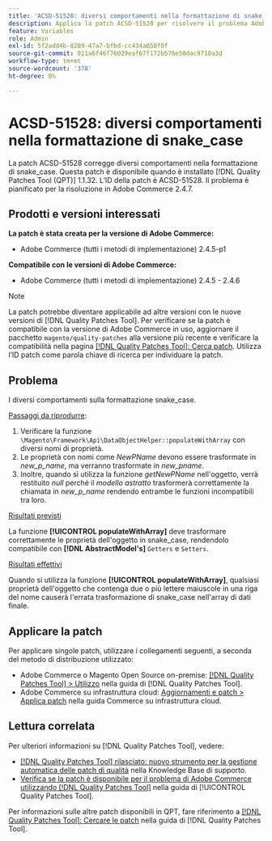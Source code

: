 ```yaml
---
title: 'ACSD-51528: diversi comportamenti nella formattazione di snake_case'
description: Applica la patch ACSD-51528 per risolvere il problema Adobe Commerce, in presenza di comportamenti diversi nella formattazione di snake_case.
feature: Variables
role: Admin
exl-id: 5f2add4b-8209-47a7-bfbd-cc434a050f0f
source-git-commit: 011a6f46f76029eaf67f172b576e58dac9710a3d
workflow-type: tm+mt
source-wordcount: '378'
ht-degree: 0%

---
```


# ACSD-51528: diversi comportamenti nella formattazione di snake_case

La patch ACSD-51528 corregge diversi comportamenti nella formattazione di snake_case. Questa patch è disponibile quando è installato [!DNL Quality Patches Tool (QPT)] 1.1.32. L’ID della patch è ACSD-51528. Il problema è pianificato per la risoluzione in Adobe Commerce 2.4.7.

## Prodotti e versioni interessati

**La patch è stata creata per la versione di Adobe Commerce:**

* Adobe Commerce (tutti i metodi di implementazione) 2.4.5-p1

**Compatibile con le versioni di Adobe Commerce:**

* Adobe Commerce (tutti i metodi di implementazione) 2.4.5 - 2.4.6

>[!NOTE]
>
>La patch potrebbe diventare applicabile ad altre versioni con le nuove versioni di [!DNL Quality Patches Tool]. Per verificare se la patch è compatibile con la versione di Adobe Commerce in uso, aggiornare il pacchetto `magento/quality-patches` alla versione più recente e verificare la compatibilità nella pagina [[!DNL Quality Patches Tool]: Cerca patch](https://experienceleague.adobe.com/tools/commerce-quality-patches/index.html). Utilizza l’ID patch come parola chiave di ricerca per individuare la patch.

## Problema

I diversi comportamenti sulla formattazione snake_case.

<u>Passaggi da riprodurre</u>:

1. Verificare la funzione `\Magento\Framework\Api\DataObjectHelper::populateWithArray` con diversi nomi di proprietà.
1. Le proprietà con nomi come *NewPName* devono essere trasformate in *new_p_name*, ma verranno trasformate in *new_pname*.
1. Inoltre, quando si utilizza la funzione *getNewPName* nell&#39;oggetto, verrà restituito *null* perché il *modello astratto* trasformerà correttamente la chiamata in *new_p_name* rendendo entrambe le funzioni incompatibili tra loro.

<u>Risultati previsti</u>

La funzione **[!UICONTROL populateWithArray]** deve trasformare correttamente le proprietà dell&#39;oggetto in snake_case, rendendolo compatibile con **[!DNL AbstractModel's]** `Getters` e `Setters`.

<u>Risultati effettivi</u>

Quando si utilizza la funzione **[!UICONTROL populateWithArray]**, qualsiasi proprietà dell&#39;oggetto che contenga due o più lettere maiuscole in una riga del nome causerà l&#39;errata trasformazione di snake_case nell&#39;array di dati finale.

## Applicare la patch

Per applicare singole patch, utilizzare i collegamenti seguenti, a seconda del metodo di distribuzione utilizzato:

* Adobe Commerce o Magento Open Source on-premise: [[!DNL Quality Patches Tool] > Utilizzo](/help/tools/quality-patches-tool/usage.md) nella guida di [!DNL Quality Patches Tool].
* Adobe Commerce su infrastruttura cloud: [Aggiornamenti e patch > Applica patch](https://experienceleague.adobe.com/docs/commerce-cloud-service/user-guide/develop/upgrade/apply-patches.html) nella guida Commerce su infrastruttura cloud.

## Lettura correlata

Per ulteriori informazioni su [!DNL Quality Patches Tool], vedere:

* [[!DNL Quality Patches Tool] rilasciato: nuovo strumento per la gestione automatica delle patch di qualità](https://experienceleague.adobe.com/en/docs/commerce-operations/tools/quality-patches-tool/quality-patches-tool-to-self-serve-quality-patches) nella Knowledge Base di supporto.
* [Verifica se la patch è disponibile per il problema di Adobe Commerce utilizzando  [!DNL Quality Patches Tool]](/help/tools/quality-patches-tool/patches-available-in-qpt/check-patch-for-magento-issue-with-magento-quality-patches.md) nella guida di [!UICONTROL Quality Patches Tool].


Per informazioni sulle altre patch disponibili in QPT, fare riferimento a [[!DNL Quality Patches Tool]: Cercare le patch](https://experienceleague.adobe.com/tools/commerce-quality-patches/index.html) nella guida di [!DNL Quality Patches Tool].
